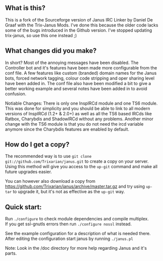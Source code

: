 What is this?
-------------

This is a fork of the Sourceforge version of Janus IRC Linker by Daniel De Graaf with the Trix-Janus Mods. I've done this because the older code lacks some of the bugs introduced in the Github version. I've stopped updating trix-janus, so use this one instead ;)

What changes did you make?
--------------------------

In short? Most of the annoying messages have been disabled. The Controller bot and it's features have been made more configurable from the conf file. A few features like custom (branded) domain names for the Janus bots, forced network tagging, colour code stripping and oper sharing level have been added in. The conf file also have been modified a bit to give a better working example and several notes have been added in to avoid confusion.

Notiable Changes: There is only one InspIRCd module and one TS6 module. This was done for simplicity and you should be able to link to all modern versions of InspIRCd (1.2+ & 2.0+) as well as all the TS6 based IRCds like Ratbox, Charybdis and ShadowIRCd without any problems. Another minor change with the TS6 module is that you do not need the ircd variable anymore since the Charybdis features are enabled by default.

How do I get a copy?
--------------------

The recommended way is to use `git clone git://github.com/Trixarian/janus.git` to create a copy on your server. Using this method will give you access to the `up-git` command and make all future upgrades easier.

You can however also download a copy from https://github.com/Trixarian/janus/archive/master.tar.gz and try using `up-tar` to upgrade it, but it's not as effective as the `up-git` way.

Quick start:
------------

Run `./configure` to check module dependencies and compile multiplex.  
If you get ssl-gnutls errors then run `./configure nossl` instead.

See the example configuration for a description of what is needed there.  
After editing the configuration start janus by running `./janus.pl`

Note: Look in the /doc directory for more help regarding Janus and it's parts.